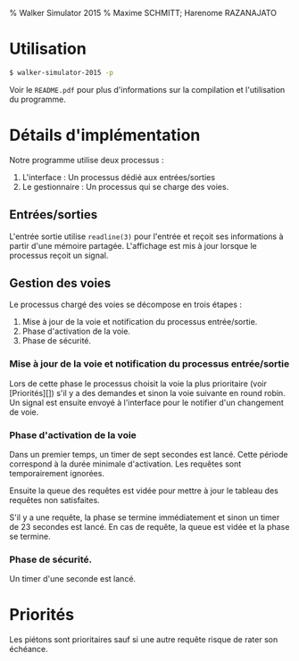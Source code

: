 % Walker Simulator 2015
% Maxime SCHMITT; Harenome RAZANAJATO

Utilisation
===========

```bash
$ walker-simulator-2015 -p
```

Voir le `README.pdf` pour plus d'informations sur la compilation et
l'utilisation du programme.

Détails d'implémentation
========================

Notre programme utilise deux processus :

1. L'interface : Un processus dédié aux entrées/sorties
2. Le gestionnaire : Un processus qui se charge des voies.

Entrées/sorties
---------------

L'entrée sortie utilise `readline(3)` pour l'entrée et reçoit ses informations à
partir d'une mémoire partagée. L'affichage est mis à jour lorsque le processus
reçoit un signal.

Gestion des voies
-----------------

Le processus chargé des voies se décompose en trois étapes :

1. Mise à jour de la voie et notification du processus entrée/sortie.
2. Phase d'activation de la voie.
3. Phase de sécurité.

### Mise à jour de la voie et notification du processus entrée/sortie

Lors de cette phase le processus choisit la voie la plus prioritaire (voir
[Priorités][]) s'il y a des demandes et sinon la voie suivante en round robin.
Un signal est ensuite envoyé à l'interface pour le notifier d'un changement de
voie.

### Phase d'activation de la voie

Dans un premier temps, un timer de sept secondes est lancé. Cette période
correspond à la durée minimale d'activation. Les requêtes sont temporairement
ignorées.

Ensuite la queue des requêtes est vidée pour mettre à jour le tableau des
requêtes non satisfaites.

S'il y a une requête, la phase se termine immédiatement et sinon un timer de
23 secondes est lancé. En cas de requête, la queue est vidée et la phase se
termine.

### Phase de sécurité.

Un timer d'une seconde est lancé.

Priorités
=========

Les piétons sont prioritaires sauf si une autre requête risque de rater son
échéance.
